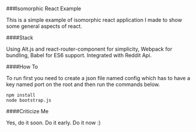   ###Isomorphic React Example

  This is a simple example of isomorphic react application I made to show some general aspects of react.

  ####Stack

  Using Alt.js and react-router-component for simplicity, Webpack for bundling, Babel for ES6 support. Integrated with Reddit Api.

  ####How To

  To run first you need to create a json file named config which has to have a key named port on the root and then run the commands below.

  ```
  npm install
  node bootstrap.js
  ```

  ####Criticize Me

  Yes, do it soon. Do it early. Do it now :)